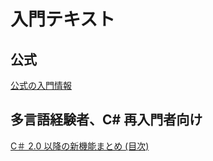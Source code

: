 # 入門テキスト

## 公式

[公式の入門情報](./official.md)

## 多言語経験者、C# 再入門者向け

[C＃ 2.0 以降の新機能まとめ (目次)](https://rksoftware.hatenablog.com/entry/2021/04/25/020812)
